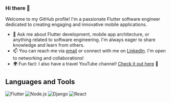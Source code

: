 ### Hi there 👋

<!--
**ALi4576/ALi4576** is a ✨ _special_ ✨ repository because its `README.md` (this file) appears on your GitHub profile.

Here are some ideas to get you started:

- 🔭 I’m currently working on ...
- 🌱 I’m currently learning ...
- 👯 I’m looking to collaborate on ...
- 🤔 I’m looking for help with ...
- 💬 Ask me about ...
- 📫 How to reach me: ...
- 😄 Pronouns: ...
- ⚡ Fun fact: ...
-->

Welcome to my GitHub profile! I'm a passionate Flutter software engineer dedicated to creating engaging and innovative mobile applications.

- 💬 Ask me about Flutter development, mobile app architecture, or anything related to software engineering. I'm always eager to share knowledge and learn from others.
- 📫 You can reach me via [email](mailto:aliasad71734@gmail.com) or connect with me on [LinkedIn](https://www.linkedin.com/in/ali-asad-069037138/). I'm open to networking and collaborations!
- 🌍 Fun fact: I also have a travel YouTube channel! [Check it out here](https://www.youtube.com/@Roaming_Routes-dh1wo) 🎥
## Languages and Tools
![Flutter](https://www.vectorlogo.zone/logos/flutterio/flutterio-icon.svg) ![Node.js](https://www.vectorlogo.zone/logos/nodejs/nodejs-icon.svg) ![Django](https://www.vectorlogo.zone/logos/djangoproject/djangoproject-icon.svg) ![React](https://www.vectorlogo.zone/logos/reactjs/reactjs-icon.svg)
